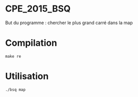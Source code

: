 # CPE_2015_BSQ
But du programme : chercher le plus grand carré dans la map

# Compilation
`make re`

# Utilisation
`./bsq map`